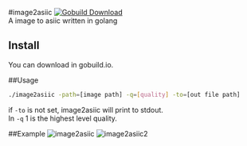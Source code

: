 #image2asiic
[![Gobuild Download](http://gobuild.io/badge/github.com/Alienero/image2asiic/downloads.svg)](http://gobuild.io/github.com/Alienero/image2asiic)                    
A image to asiic written in golang

## Install
You can download in gobuild.io.

##Usage
```sh
./image2asiic -path=[image path] -q=[quality] -to=[out file path]
```
if `-to` is not set, image2asiic will print to stdout.        
In `-q` 1 is the highest level quality.

##Example
![image2asiic](https://raw.githubusercontent.com/Alienero/image2asiic/master/example/ex.png "image2asiic")
![image2asiic2](https://raw.githubusercontent.com/Alienero/image2asiic/master/example/ex2.png "image2asiic2")
